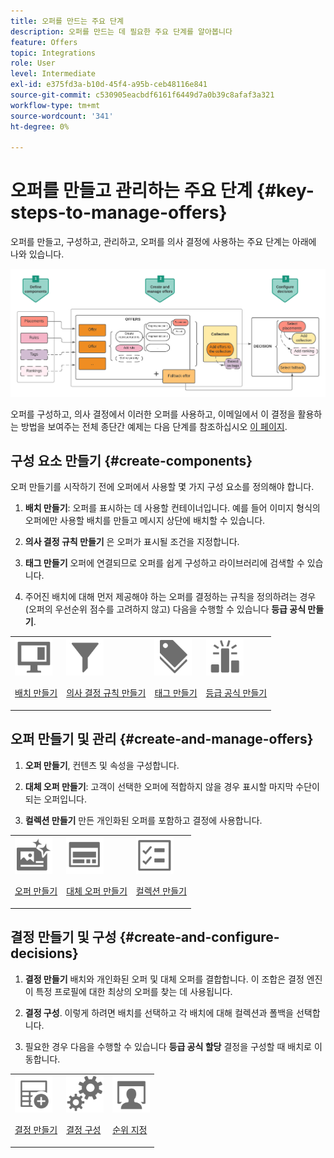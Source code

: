 ```yaml
---
title: 오퍼를 만드는 주요 단계
description: 오퍼를 만드는 데 필요한 주요 단계를 알아봅니다
feature: Offers
topic: Integrations
role: User
level: Intermediate
exl-id: e375fd3a-b10d-45f4-a95b-ceb48116e841
source-git-commit: c530905eacbdf6161f6449d7a0b39c8afaf3a321
workflow-type: tm+mt
source-wordcount: '341'
ht-degree: 0%

---
```


# 오퍼를 만들고 관리하는 주요 단계 {#key-steps-to-manage-offers}

오퍼를 만들고, 구성하고, 관리하고, 오퍼를 의사 결정에 사용하는 주요 단계는 아래에 나와 있습니다.

![](../assets/offer-create-manage-process.png)

오퍼를 구성하고, 의사 결정에서 이러한 오퍼를 사용하고, 이메일에서 이 결정을 활용하는 방법을 보여주는 전체 종단간 예제는 다음 단계를 참조하십시오 [이 페이지](../offers-e2e.md).

## 구성 요소 만들기 {#create-components}

오퍼 만들기를 시작하기 전에 오퍼에서 사용할 몇 가지 구성 요소를 정의해야 합니다.

1. **배치 만들기**: 오퍼를 표시하는 데 사용할 컨테이너입니다. 예를 들어 이미지 형식의 오퍼에만 사용할 배치를 만들고 메시지 상단에 배치할 수 있습니다.

1. **의사 결정 규칙 만들기** 은 오퍼가 표시될 조건을 지정합니다.

1. **태그 만들기** 오퍼에 연결되므로 오퍼를 쉽게 구성하고 라이브러리에 검색할 수 있습니다.

1. 주어진 배치에 대해 먼저 제공해야 하는 오퍼를 결정하는 규칙을 정의하려는 경우(오퍼의 우선순위 점수를 고려하지 않고) 다음을 수행할 수 있습니다 **등급 공식 만들기**.

<table>
<tr>
<td><img src="../../assets/do-not-localize/icon-placement.svg" width="60px"><p><a href="../offer-library/creating-placements.md">배치 만들기</a></p></td>
<td><img src="../../assets/do-not-localize/icon-rules.svg" width="60px"><p><a href="../offer-library/creating-decision-rules.md">의사 결정 규칙 만들기</a></p></td>
<td><img src="../../assets/do-not-localize/icon-tags.svg" width="60px"><p><a href="../offer-library/creating-tags.md">태그 만들기</a></p></td>
<td><img src="../../assets/do-not-localize/icon-ranking.svg" width="60px"><p><a href="../ranking/create-ranking-formulas.md">등급 공식 만들기</a></p></td>
</table>

## 오퍼 만들기 및 관리 {#create-and-manage-offers}

1. **오퍼 만들기**, 컨텐츠 및 속성을 구성합니다.

1. **대체 오퍼 만들기**: 고객이 선택한 오퍼에 적합하지 않을 경우 표시할 마지막 수단이 되는 오퍼입니다.

1. **컬렉션 만들기** 만든 개인화된 오퍼를 포함하고 결정에 사용합니다.

<table>
<tr>
<td><img src="../../assets/do-not-localize/icon-offer.svg" width="60px"><p><a href="../offer-library/creating-personalized-offers.md">오퍼 만들기</a></p></td>
<td><img src="../../assets/do-not-localize/icon-fallback.svg" width="60px"><p><a href="../offer-library/creating-fallback-offers.md">대체 오퍼 만들기</a></p></td>
<td><img src="../../assets/do-not-localize/icon-collection.svg" width="60px"><p><a href="../offer-library/creating-collections.md">컬렉션 만들기</a></p></td></tr>
</table>

## 결정 만들기 및 구성 {#create-and-configure-decisions}

1. **결정 만들기** 배치와 개인화된 오퍼 및 대체 오퍼를 결합합니다. 이 조합은 결정 엔진이 특정 프로필에 대한 최상의 오퍼를 찾는 데 사용됩니다.

1. **결정 구성**. 이렇게 하려면 배치를 선택하고 각 배치에 대해 컬렉션과 폴백을 선택합니다.

1. 필요한 경우 다음을 수행할 수 있습니다 **등급 공식 할당** 결정을 구성할 때 배치로 이동합니다.

<table>
<tr>
<td><img src="../../assets/do-not-localize/icon-decision.svg" width="60px"><p><a href="../offer-activities/create-offer-activities.md">결정 만들기</a></p></td>
<td><img src="../../assets/do-not-localize/icon-configure-decision.svg" width="60px"><p><a href="../offer-activities/create-offer-activities.md#add-offers">결정 구성</a></p></td>
<td><img src="../../assets/do-not-localize/icon-assign-ranking.svg" width="60px"><p><a href="../offer-activities/configure-offer-selection.md#assign-ranking-formula">순위 지정</a></p></td>
</tr>
</table>
